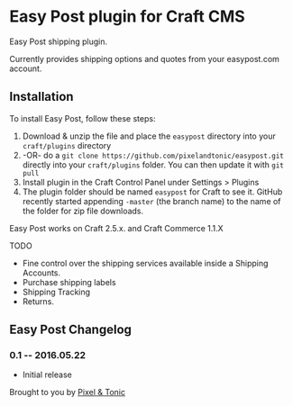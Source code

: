# Easy Post plugin for Craft CMS

Easy Post shipping plugin.

Currently provides shipping options and quotes from your easypost.com account.

## Installation

To install Easy Post, follow these steps:

1. Download & unzip the file and place the `easypost` directory into your `craft/plugins` directory
2.  -OR- do a `git clone https://github.com/pixelandtonic/easypost.git` directly into your `craft/plugins` folder.  You can then update it with `git pull`
3. Install plugin in the Craft Control Panel under Settings > Plugins
4. The plugin folder should be named `easypost` for Craft to see it.  GitHub recently started appending `-master` (the branch name) to the name of the folder for zip file downloads.

Easy Post works on Craft 2.5.x. and Craft Commerce 1.1.X

TODO

* Fine control over the shipping services available inside a Shipping Accounts.
* Purchase shipping labels
* Shipping Tracking
* Returns.

## Easy Post Changelog

### 0.1 -- 2016.05.22

* Initial release

Brought to you by [Pixel & Tonic](http://craftcommerce.com)
